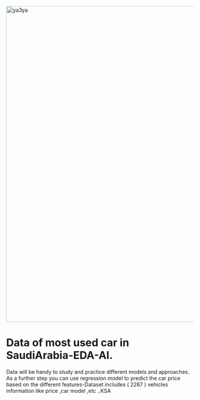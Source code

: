 <img width="850" alt="ya3ya" src="https://user-images.githubusercontent.com/75619142/141332499-0767d7b4-2e41-49e5-9400-ea70ee18e478.png">

# Data of most used car in SaudiArabia-EDA-AI.
Data will be handy to study and practice different models and approaches. As a further step you can use regression model to predict the car price based on the different features-Dataset includes ( 2287 ) vehicles information like price ,car model ,etc ..KSA
